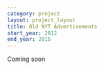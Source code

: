 ```yaml
---
category: project
layout: project_layout
title: Old NYT Advertisements
start_year: 2012
end_year: 2015
---
```

Coming soon